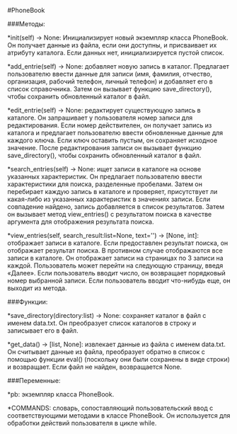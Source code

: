 #PhoneBook

###Методы:

  *init(self) -> None: Инициализирует новый экземпляр класса PhoneBook. Он получает данные из файла, если они доступны, и присваивает их атрибуту каталога. Если данных нет, инициализируется пустой список.

  *add_entrie(self) -> None: добавляет новую запись в каталог. Предлагает пользователю ввести данные для записи (имя, фамилия, отчество, организация, рабочий телефон, личный телефон) и добавляет его в список справочника. Затем он вызывает функцию save_directory(), чтобы сохранить обновленный каталог в файл.

  *edit_entrie(self) -> None: редактирует существующую запись в каталоге. Он запрашивает у пользователя номер записи для редактирования. Если номер действителен, он получает запись из каталога и предлагает пользователю ввести обновленные данные для каждого ключа. Если ключ оставить пустым, он сохраняет исходное значение. После редактирования записи он вызывает функцию save_directory(), чтобы сохранить обновленный каталог в файл.

   *search_entries(self) -> None: ищет записи в каталоге на основе указанных характеристик. Он предлагает пользователю ввести характеристики для поиска, разделенные пробелами. Затем он перебирает каждую запись в каталоге и проверяет, присутствует ли какая-либо из указанных характеристик в значениях записи. Если совпадение найдено, запись добавляется в список результатов. Затем он вызывает метод view_entries() с результатом поиска в качестве аргумента для отображения результата поиска.

  *view_entries(self, search_result:list=None, text='') -> [None, int]: отображает записи в каталоге. Если предоставлен результат поиска, он отображает результат поиска. В противном случае отображаются все записи в каталоге. Он отображает записи на страницах по 3 записи на каждой. Пользователь может перейти на следующую страницу, введя «Далее». Если пользователь вводит число, он возвращает порядковый номер выбранной записи. Если пользователь вводит что-нибудь еще, он выходит из метода.

###Функции:

  *save_directory(directory:list) -> None: сохраняет каталог в файл с именем data.txt. Он преобразует список каталогов в строку и записывает его в файл.

  *get_data() -> [list, None]: извлекает данные из файла с именем data.txt. Он считывает данные из файла, преобразует обратно в список с помощью функции eval() (поскольку они были сохранены в виде строки) и возвращает. Если файл не найден, возвращается None.

###Переменные:

  *pb: экземпляр класса PhoneBook.

  *COMMANDS: словарь, сопоставляющий пользовательский ввод с соответствующими методами в классе PhoneBook. Он используется для обработки действий пользователя в цикле while.
